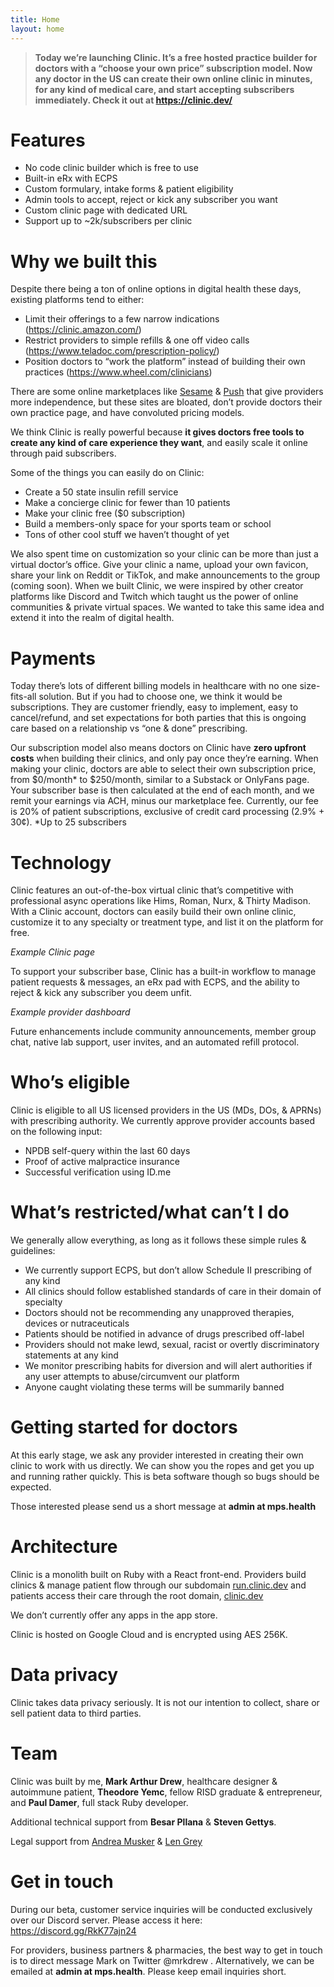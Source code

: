 ```yaml
---
title: Home
layout: home
---
```


> __Today we’re launching Clinic. It’s a free hosted practice builder for doctors with a “choose your own price” subscription model. Now any doctor in the US can create their own online clinic in minutes, for any kind of medical care, and start accepting subscribers immediately. Check it out at https://clinic.dev/__

# Features
* No code clinic builder which is free to use
* Built-in eRx with ECPS
* Custom formulary, intake forms & patient eligibility
* Admin tools to accept, reject or kick any subscriber you want
* Custom clinic page with dedicated URL
* Support up to ~2k/subscribers per clinic

# Why we built this

Despite there being a ton of online options in digital health these days, existing platforms tend to either:
 
* Limit their offerings to a few narrow indications (https://clinic.amazon.com/)
* Restrict providers to simple refills & one off video calls (https://www.teladoc.com/prescription-policy/)
* Position doctors to “work the platform” instead of building their own practices (https://www.wheel.com/clinicians)

There are some online marketplaces like <a href="https://sesamecare.com/" target="_blank">Sesame</a> & <a href="https://www.pushhealth.com/" target="_blank">Push</a> that give providers more independence, but these sites are bloated, don’t provide doctors their own practice page, and have convoluted pricing models. 

We think Clinic is really powerful because __it gives doctors free tools to create any kind of care experience they want__, and easily scale it online through paid subscribers. 

Some of the things you can easily do on Clinic:
* Create a 50 state insulin refill service
* Make a concierge clinic for fewer than 10 patients
* Make your clinic free ($0 subscription) 
* Build a members-only space for your sports team or school
* Tons of other cool stuff we haven’t thought of yet

We also spent time on customization so your clinic can be more than just a virtual doctor’s office. Give your clinic a name, upload your own favicon, share your link on Reddit or TikTok, and make announcements to the group (coming soon). When we built Clinic, we were inspired by other creator platforms like Discord and Twitch which taught us the power of online communities & private virtual spaces. We wanted to take this same idea and extend it into the realm of digital health. 

# Payments

Today there’s lots of different billing models in healthcare with no one size-fits-all solution. But if you had to choose one, we think it would be subscriptions. They are customer friendly, easy to implement, easy to cancel/refund, and set expectations for both parties that this is ongoing care based on a relationship vs “one & done” prescribing. 

Our subscription model also means doctors on Clinic have __zero upfront costs__ when building their clinics, and only pay once they’re earning.
When making your clinic, doctors are able to select their own subscription price, from $0/month* to $250/month, similar to a Substack or OnlyFans page. Your subscriber base is then calculated at the end of each month, and we remit your earnings via ACH, minus our marketplace fee. Currently, our fee is 20% of patient subscriptions, exclusive of credit card processing (2.9% + 30¢). *Up to 25 subscribers

# Technology
Clinic features an out-of-the-box virtual clinic that’s competitive with professional async operations like Hims, Roman, Nurx, & Thirty Madison.
With a Clinic account, doctors can easily build their own online clinic, customize it to any specialty or treatment type, and list it on the platform for free. 

_Example Clinic page_

To support your subscriber base, Clinic has a built-in workflow to manage patient requests & messages, an eRx pad with ECPS, and the ability to reject & kick any subscriber you deem unfit. 

_Example provider dashboard_

Future enhancements include community announcements, member group chat, native lab support, user invites, and an automated refill protocol.

# Who’s eligible
Clinic is eligible to all US licensed providers in the US (MDs, DOs, & APRNs) with prescribing authority. 
We currently approve provider accounts based on the following input:
* NPDB self-query within the last 60 days
* Proof of active malpractice insurance
* Successful verification using ID.me

# What’s restricted/what can’t I do
We generally allow everything, as long as it follows these simple rules & guidelines:
* We currently support ECPS, but don’t allow Schedule II prescribing of any kind
* All clinics should follow established standards of care in their domain of specialty 
* Doctors should not be recommending any unapproved therapies, devices or nutraceuticals 
* Patients should be notified in advance of drugs prescribed off-label
* Providers should not make lewd, sexual, racist or overtly discriminatory statements at any kind 
* We monitor prescribing habits for diversion and will alert authorities if any user attempts to abuse/circumvent our platform
* Anyone caught violating these terms will be summarily banned

# Getting started for doctors
At this early stage, we ask any provider interested in creating their own clinic to work with us directly. We can show you the ropes and get you up and running rather quickly. This is beta software though so bugs should be expected.

Those interested please send us a short message at __admin at mps.health__

# Architecture
Clinic is a monolith built on Ruby with a React front-end. Providers build clinics & manage patient flow through our subdomain <a href="https://run.clinic.dev/" target="_blank">run.clinic.dev</a> and patients access their care through the root domain, <a href="https://clinic.dev/" target="_blank">clinic.dev</a>

We don’t currently offer any apps in the app store.

Clinic is hosted on Google Cloud and is encrypted using AES 256K. 

# Data privacy
Clinic takes data privacy seriously. It is not our intention to collect, share or sell patient data to third parties. 

# Team
Clinic was built by me, __Mark Arthur Drew__, healthcare designer & autoimmune patient, __Theodore Yemc__, fellow RISD graduate & entrepreneur, and __Paul Damer__, full stack Ruby developer.

Additional technical support from __Besar Pllana__ & __Steven Gettys__. 

Legal support from <a href="https://www.buchalter.com/attorneys/andrea-r-musker/#bio" target="_blank">Andrea Musker</a> & <a href="https://www.wiggin.com/person/len-gray/" target="_blank">Len Grey</a>

# Get in touch
During our beta, customer service inquiries will be conducted exclusively over our Discord server. Please access it here: <https://discord.gg/RkK77ajn24>

For providers, business partners & pharmacies, the best way to get in touch is to direct message Mark on Twitter @mrkdrew . Alternatively, we can be emailed at __admin at mps.health__. Please keep email inquiries short.
